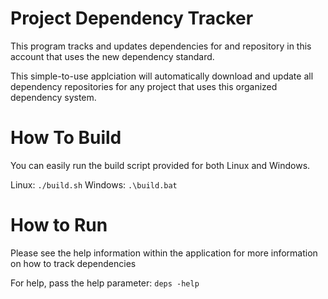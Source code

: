 # Project Dependency Tracker

 This program tracks and updates dependencies for and repository in this account that uses the new dependency standard.
 
 
 
 This simple-to-use applciation will automatically download and update all dependency repositories for any project that uses this organized dependency system.
 
 
 # How To Build
 
 You can easily run the build script provided for both Linux and Windows.
 
 Linux: `./build.sh`
 Windows: `.\build.bat`
 
 # How to Run
 
 Please see the help information within the application for more information on how to track dependencies

 For help, pass the help parameter: `deps -help`